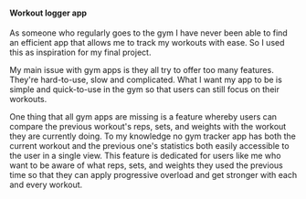 #### Workout logger app

As someone who regularly goes to the gym I have never been able to find an efficient app that allows me to track my workouts with ease. So I used this as inspiration for my final project.

My main issue with gym apps is they all try to offer too many features. They're hard-to-use, slow and complicated. What I want my app to be is simple and quick-to-use in the gym so that users can still focus on their workouts.

One thing that all gym apps are missing is a feature whereby users can compare the previous workout's reps, sets, and weights with the workout they are currently doing. To my knowledge no gym tracker app has both the current workout and the previous one's statistics both easily accessible to the user in a single view. This feature is dedicated for users like me who want to be aware of what reps, sets, and weights they used the previous time so that they can apply progressive overload and get stronger with each and every workout.

